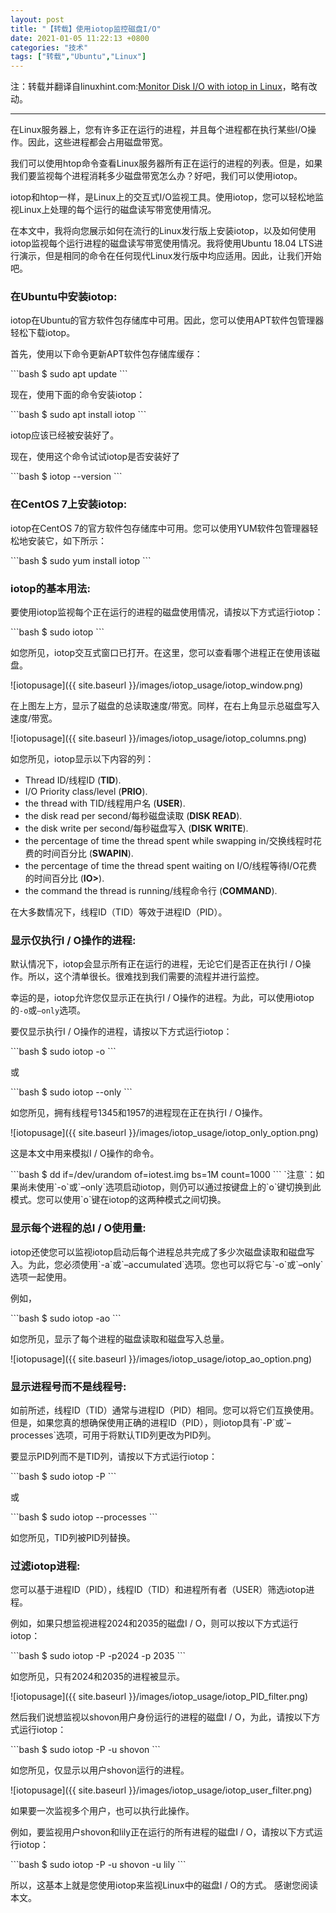 ```yaml
---
layout: post
title: "【转载】使用iotop监控磁盘I/O"
date: 2021-01-05 11:22:13 +0800
categories: "技术"
tags: ["转载","Ubuntu","Linux"]
---
```

注：转载并翻译自linuxhint.com:[Monitor Disk I/O with iotop in Linux](https://linuxhint.com/monitor_disk_io_iotop_linux/)，略有改动。

---
<p>在Linux服务器上，您有许多正在运行的进程，并且每个进程都在执行某些I/O操作。因此，这些进程都会占用磁盘带宽。</p>
<p>我们可以使用htop命令查看Linux服务器所有正在运行的进程的列表。但是，如果我们要监视每个进程消耗多少磁盘带宽怎么办？好吧，我们可以使用iotop。</p>
<p>iotop和htop一样，是Linux上的交互式I/O监视工具。使用iotop，您可以轻松地监视Linux上处理的每个运行的磁盘读写带宽使用情况。</p>
<p>在本文中，我将向您展示如何在流行的Linux发行版上安装iotop，以及如何使用iotop监视每个运行进程的磁盘读写带宽使用情况。我将使用Ubuntu 18.04 LTS进行演示，但是相同的命令在任何现代Linux发行版中均应适用。因此，让我们开始吧。</p>
<h3>在Ubuntu中安装iotop:</h3>
<p>iotop在Ubuntu的官方软件包存储库中可用。因此，您可以使用APT软件包管理器轻松下载iotop。</p>
<p>首先，使用以下命令更新APT软件包存储库缓存：</p>
```bash
$ sudo apt update
```
<p>现在，使用下面的命令安装iotop：</p>
```bash
$ sudo apt install iotop
```
<p>iotop应该已经被安装好了。</p>
<p>现在，使用这个命令试试iotop是否安装好了</p>
```bash
$ iotop --version
```
<h3>在CentOS 7上安装iotop:</h3>
<p>iotop在CentOS 7的官方软件包存储库中可用。您可以使用YUM软件包管理器轻松地安装它，如下所示：</p>
```bash
$ sudo yum install iotop
```
<h3>iotop的基本用法:</h3>
<p>要使用iotop监视每个正在运行的进程的磁盘使用情况，请按以下方式运行iotop：</p>
```bash
$ sudo iotop
```
<p>如您所见，iotop交互式窗口已打开。在这里，您可以查看哪个进程正在使用该磁盘。</p>
![iotopusage]({{ site.baseurl }}/images/iotop_usage/iotop_window.png)<br>
<p>在上图左上方，显示了磁盘的总读取速度/带宽。同样，在右上角显示总磁盘写入速度/带宽。</p>
![iotopusage]({{ site.baseurl }}/images/iotop_usage/iotop_columns.png)<br>
<p>如您所见，iotop显示以下内容的列：</p>
<ul>
<li>Thread ID/线程ID (<strong>TID</strong>).</li>
<li>I/O Priority class/level (<strong>PRIO</strong>).</li>
<li>the thread with TID/线程用户名 (<strong>USER</strong>).</li>
<li>the disk read per second/每秒磁盘读取 (<strong>DISK READ</strong>).</li>
<li>the disk write per second/每秒磁盘写入 (<strong>DISK WRITE</strong>).</li>
<li>the percentage of time the thread spent while swapping in/交换线程时花费的时间百分比 (<strong>SWAPIN</strong>).</li>
<li>the percentage of time the thread spent waiting on I/O/线程等待I/O花费的时间百分比 (<strong>IO&gt;</strong>).</li>
<li>the command the thread is running/线程命令行 (<strong>COMMAND</strong>).</li>
</ul>
<p>在大多数情况下，线程ID（TID）等效于进程ID（PID）。</p>
<h3>显示仅执行I / O操作的进程:</h3>
<p>默认情况下，iotop会显示所有正在运行的进程，无论它们是否正在执行I / O操作。所以，这个清单很长。很难找到我们需要的流程并进行监控。</p>

幸运的是，iotop允许您仅显示正在执行I / O操作的进程。为此，可以使用iotop的`-o`或`–only`选项。

<p>要仅显示执行I / O操作的进程，请按以下方式运行iotop：</p>
```bash
$ sudo iotop -o
```
<p>或</p>
```bash
$ sudo iotop --only
```
<p>如您所见，拥有线程号1345和1957的进程现在正在执行I / O操作。</p>
![iotopusage]({{ site.baseurl }}/images/iotop_usage/iotop_only_option.png)<br>
<p>这是本文中用来模拟I / O操作的命令。</p>
```bash
$ dd if=/dev/urandom of=iotest.img bs=1M count=1000
```
`注意`：如果尚未使用`-o`或`–only`选项启动iotop，则仍可以通过按键盘上的`o`键切换到此模式。您可以使用`o`键在iotop的这两种模式之间切换。

<h3>显示每个进程的总I / O使用量:</h3>
iotop还使您可以监视iotop启动后每个进程总共完成了多少次磁盘读取和磁盘写入。为此，您必须使用`-a`或`–accumulated`选项。您也可以将它与`-o`或`–only`选项一起使用。

<p>例如，</p>
```bash
$ sudo iotop -ao
```
<p>如您所见，显示了每个进程的磁盘读取和磁盘写入总量。</p>
![iotopusage]({{ site.baseurl }}/images/iotop_usage/iotop_ao_option.png)<br>
<h3>显示进程号而不是线程号:</h3>
如前所述，线程ID（TID）通常与进程ID（PID）相同。您可以将它们互换使用。但是，如果您真的想确保使用正确的进程ID（PID），则iotop具有`-P`或`–processes`选项，可用于将默认TID列更改为PID列。

<p>要显示PID列而不是TID列，请按以下方式运行iotop：</p>
```bash
$ sudo iotop -P
```
<p>或</p>
```bash
$ sudo iotop --processes
```
<p>如您所见，TID列被PID列替换。</p>
<h3>过滤iotop进程:</h3>
<p>您可以基于进程ID（PID），线程ID（TID）和进程所有者（USER）筛选iotop进程。</p>
<p>例如，如果只想监视进程2024和2035的磁盘I / O，则可以按以下方式运行iotop：</p>
```bash
$ sudo iotop -P -p2024 -p 2035
```
<p>如您所见，只有2024和2035的进程被显示。</p>
![iotopusage]({{ site.baseurl }}/images/iotop_usage/iotop_PID_filter.png)<br>
<p>然后我们说想监视以shovon用户身份运行的进程的磁盘I / O，为此，请按以下方式运行iotop：</p>
```bash
$ sudo iotop -P -u shovon
```
<p>如您所见，仅显示以用户shovon运行的进程。</p>
![iotopusage]({{ site.baseurl }}/images/iotop_usage/iotop_user_filter.png)<br>
<p>如果要一次监视多个用户，也可以执行此操作。</p>
<p>例如，要监视用户shovon和lily正在运行的所有进程的磁盘I / O，请按以下方式运行iotop：</p>
```bash
$ sudo iotop -P -u shovon -u lily
```
<p>所以，这基本上就是您使用iotop来监视Linux中的磁盘I / O的方式。 感谢您阅读本文。</p>
